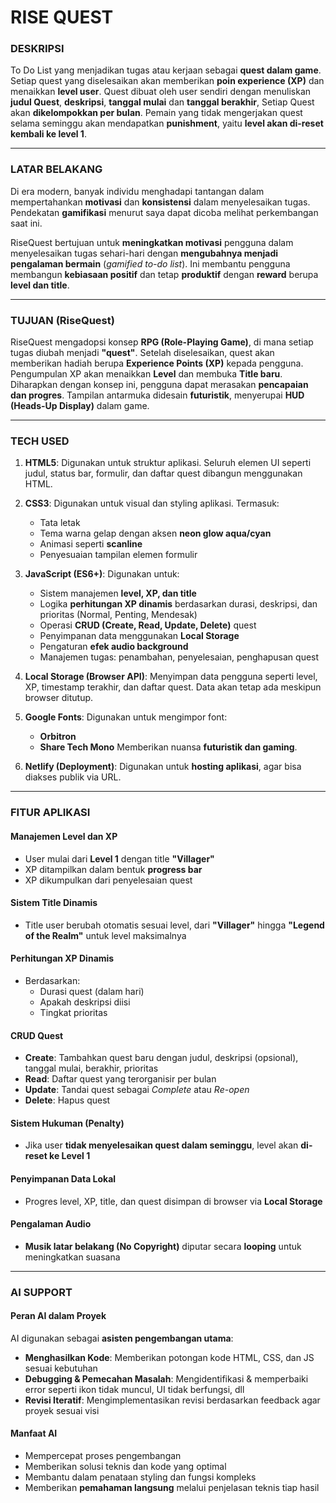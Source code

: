 # **RISE QUEST**

### **DESKRIPSI**
To Do List yang menjadikan tugas atau kerjaan sebagai **quest dalam game**.
Setiap quest yang diselesaikan akan memberikan **poin experience (XP)** dan menaikkan **level user**.
Quest dibuat oleh user sendiri dengan menuliskan **judul Quest**, **deskripsi**, **tanggal mulai** dan **tanggal berakhir**, Setiap Quest akan **dikelompokkan per bulan**.
Pemain yang tidak mengerjakan quest selama seminggu akan mendapatkan **punishment**, yaitu **level akan di-reset kembali ke level 1**.

---

### **LATAR BELAKANG**
Di era modern, banyak individu menghadapi tantangan dalam mempertahankan **motivasi** dan **konsistensi** dalam menyelesaikan tugas.
Pendekatan **gamifikasi** menurut saya dapat dicoba melihat perkembangan saat ini.

RiseQuest bertujuan untuk **meningkatkan motivasi** pengguna dalam menyelesaikan tugas sehari-hari dengan **mengubahnya menjadi pengalaman bermain** (*gamified to-do list*).
Ini membantu pengguna membangun **kebiasaan positif** dan tetap **produktif** dengan **reward** berupa **level dan title**.

---

### **TUJUAN (RiseQuest)**
RiseQuest mengadopsi konsep **RPG (Role-Playing Game)**, di mana setiap tugas diubah menjadi **"quest"**.
Setelah diselesaikan, quest akan memberikan hadiah berupa **Experience Points (XP)** kepada pengguna.
Pengumpulan XP akan menaikkan **Level** dan membuka **Title baru**.
Diharapkan dengan konsep ini, pengguna dapat merasakan **pencapaian dan progres**.
Tampilan antarmuka didesain **futuristik**, menyerupai **HUD (Heads-Up Display)** dalam game.

---

### **TECH USED**
1. **HTML5**:
   Digunakan untuk struktur aplikasi. Seluruh elemen UI seperti judul, status bar, formulir, dan daftar quest dibangun menggunakan HTML.

2. **CSS3**:
   Digunakan untuk visual dan styling aplikasi. Termasuk:
   * Tata letak
   * Tema warna gelap dengan aksen **neon glow aqua/cyan**
   * Animasi seperti **scanline**
   * Penyesuaian tampilan elemen formulir

3. **JavaScript (ES6+)**:
   Digunakan untuk:
   * Sistem manajemen **level, XP, dan title**
   * Logika **perhitungan XP dinamis** berdasarkan durasi, deskripsi, dan prioritas (Normal, Penting, Mendesak)
   * Operasi **CRUD (Create, Read, Update, Delete)** quest
   * Penyimpanan data menggunakan **Local Storage**
   * Pengaturan **efek audio background**
   * Manajemen tugas: penambahan, penyelesaian, penghapusan quest

4. **Local Storage (Browser API)**:
   Menyimpan data pengguna seperti level, XP, timestamp terakhir, dan daftar quest.
   Data akan tetap ada meskipun browser ditutup.

5. **Google Fonts**:
   Digunakan untuk mengimpor font:
   * **Orbitron**
   * **Share Tech Mono**
     Memberikan nuansa **futuristik dan gaming**.

6. **Netlify (Deployment)**:
   Digunakan untuk **hosting aplikasi**, agar bisa diakses publik via URL.

---

### **FITUR APLIKASI**
#### **Manajemen Level dan XP**
* User mulai dari **Level 1** dengan title **"Villager"**
* XP ditampilkan dalam bentuk **progress bar**
* XP dikumpulkan dari penyelesaian quest

#### **Sistem Title Dinamis**
* Title user berubah otomatis sesuai level, dari **"Villager"** hingga **"Legend of the Realm"** untuk level maksimalnya

#### **Perhitungan XP Dinamis**
* Berdasarkan:
  * Durasi quest (dalam hari)
  * Apakah deskripsi diisi
  * Tingkat prioritas

#### **CRUD Quest**
* **Create**: Tambahkan quest baru dengan judul, deskripsi (opsional), tanggal mulai, berakhir, prioritas
* **Read**: Daftar quest yang terorganisir per bulan
* **Update**: Tandai quest sebagai *Complete* atau *Re-open*
* **Delete**: Hapus quest

#### **Sistem Hukuman (Penalty)**
* Jika user **tidak menyelesaikan quest dalam seminggu**, level akan **di-reset ke Level 1**

#### **Penyimpanan Data Lokal**
* Progres level, XP, title, dan quest disimpan di browser via **Local Storage**

#### **Pengalaman Audio**
* **Musik latar belakang (No Copyright)** diputar secara **looping** untuk meningkatkan suasana

---

### **AI SUPPORT**
#### **Peran AI dalam Proyek**
AI digunakan sebagai **asisten pengembangan utama**:
* **Menghasilkan Kode**: Memberikan potongan kode HTML, CSS, dan JS sesuai kebutuhan
* **Debugging & Pemecahan Masalah**: Mengidentifikasi & memperbaiki error seperti ikon tidak muncul, UI tidak berfungsi, dll
* **Revisi Iteratif**: Mengimplementasikan revisi berdasarkan feedback agar proyek sesuai visi

#### **Manfaat AI**
* Mempercepat proses pengembangan
* Memberikan solusi teknis dan kode yang optimal
* Membantu dalam penataan styling dan fungsi kompleks
* Memberikan **pemahaman langsung** melalui penjelasan teknis tiap hasil

